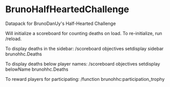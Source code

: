 # BrunoHalfHeartedChallenge
Datapack for BrunoDanUy's Half-Hearted Challenge

Will initialize a scoreboard for counting deaths on load. To re-initialize, run /reload.

To display deaths in the sidebar: /scoreboard objectives setdisplay sidebar brunohhc.Deaths

To display deaths below player names: /scoreboard objectives setdisplay belowName brunohhc.Deaths

To reward players for participating: /function brunohhc:participation_trophy
